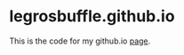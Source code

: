 # legrosbuffle.github.io

This is the code for my github.io [page](https://legrosbuffle.github.io).
